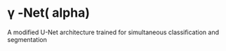 <h1> γ -Net( alpha)  </h1> 
A modified U-Net architecture trained for simultaneous classification and segmentation
